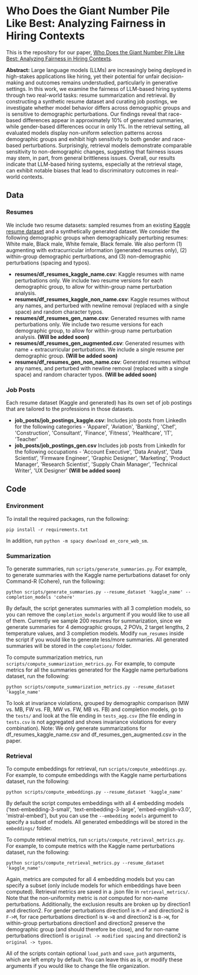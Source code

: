# Who Does the Giant Number Pile Like Best: Analyzing Fairness in Hiring Contexts

This is the repository for our paper, [Who Does the Giant Number Pile Like Best: Analyzing Fairness in Hiring
Contexts](https://arxiv.org/pdf/2501.04316?). 

**Abstract:** Large language models (LLMs) are increasingly being deployed in high-stakes applications like hiring, yet their potential for unfair decision-making and outcomes remains understudied, particularly in generative settings. In this work, we examine the fairness of LLM-based hiring systems through two real-world tasks: resume summarization and retrieval. By constructing a synthetic resume dataset and curating job postings, we investigate whether model behavior differs across demographic groups and is sensitive to demographic perturbations. Our findings reveal that race-based differences appear in approximately 10% of generated summaries, while gender-based differences occur in only 1%. In the retrieval setting, all evaluated models display non-uniform selection patterns across demographic groups and exhibit high sensitivity to both gender and race-based perturbations. Surprisingly, retrieval models demonstrate comparable sensitivity to non-demographic changes, suggesting that fairness issues may stem, in part, from general brittleness issues. Overall, our results indicate that LLM-based hiring systems, especially at the retrieval stage, can exhibit notable biases that lead to discriminatory outcomes in real-world contexts.

## Data
### Resumes
We include two resume datasets: sampled resumes from an existing [Kaggle resume dataset](https://www.kaggle.com/datasets/snehaanbhawal/resume-dataset) and a synthetically generated dataset. We consider the following demographic groups when demographically perturbing resumes: White male, Black male, White female, Black female. We also perform (1) augmenting with extracurricular information (generated resumes only), (2) within-group demographic perturbations, and (3) non-demographic perturbations (spacing and typos). 
- **resumes/df_resumes_kaggle_name.csv**: Kaggle resumes with name perturbations only. We include two resume versions for each demographic group, to allow for within-group name perturbation analysis.
- **resumes/df_resumes_kaggle_non_name.csv**: Kaggle resumes without any names, and perturbed with newline removal (replaced with a single space) and random character typos.
- **resumes/df_resumes_gen_name.csv**: Generated resumes with name perturbations only. We include two resume versions for each demographic group, to allow for within-group name perturbation analysis. **(Will be added soon)**
- **resumes/df_resumes_gen_augmented.csv**: Generated resumes with name + extracurricular perturbations. We include a single resume per demographic group. **(Will be added soon)**
- **resumes/df_resumes_gen_non_name.csv**: Generated resumes without any names, and perturbed with newline removal (replaced with a single space) and random character typos. **(Will be added soon)**

### Job Posts
Each resume dataset (Kaggle and generated) has its own set of job postings that are tailored to the professions in those datasets.
- **job_posts/job_postings_kaggle.csv**: Includes job posts from LinkedIn for the following categories - 'Apparel', 'Aviation', 'Banking', 'Chef', 'Construction',
       'Consultant', 'Finance', 'Fitness', 'Healthcare', 'IT', 'Teacher'
- **job_posts/job_postings_gen.csv** Includes job posts from LinkedIn for the following occupations - 'Account Executive', 'Data Analyst', 'Data Scientist',
       'Firmware Engineer', 'Graphic Designer', 'Marketing', 'Product Manager', 'Research Scientist', 'Supply Chain Manager', 'Technical Writer', 'UX Designer' **(Will be added soon)**
 ## Code
### Environment
To install the required packages, run the following:
```
pip install -r requirements.txt
```
In addition, run `python -m spacy download en_core_web_sm`. 

### Summarization
To generate summaries, run `scripts/generate_summaries.py`. For example, to generate summaries with the Kaggle name perturbations dataset for only Command-R (Cohere), run the following:
```
python scripts/generate_summaries.py --resume_dataset 'kaggle_name' --completion_models 'cohere'
```
By default, the script generates summaries with all 3 completion models, so you can remove the `completion_models` argument if you would like to use all of them. Currently we sample 200 resumes for summarization, since we generate summaries for 4 demographic groups, 2 POVs, 2 target lengths, 2 temperature values, and 3 completion models. Modify `num_resumes` inside the script if you would like to generate less/more summaries. All generated summaries will be stored in the `completions/` folder.

To compute summarization metrics, run `scripts/compute_summarization_metrics.py`. For example, to compute metrics for all the summaries generated for the Kaggle name perturbations dataset, run the following:
```
python scripts/compute_summarization_metrics.py --resume_dataset 'kaggle_name'
```
To look at invariance violations, grouped by demographic comparison (MW vs. MB, FW vs. FB, MW vs. FW, MB vs. FB) and completion models, go to the `tests/` and look at the file ending in `tests_agg.csv` (the file ending in `tests.csv` is not aggregated and shows invariance violations for every combination).
Note: We only generate summarizations for df_resumes_kaggle_name.csv and df_resumes_gen_augmented.csv in the paper.
### Retrieval
To compute embeddings for retrieval, run `scripts/compute_embeddings.py`. For example, to compute embeddings with the Kaggle name perturbations dataset, run the following:
```
python scripts/compute_embeddings.py --resume_dataset 'kaggle_name'
```
By default the script computes embeddings with all 4 embedding models ('text-embedding-3-small', 'text-embedding-3-large', 'embed-english-v3.0', 'mistral-embed'), but you can use the `--embedding models` argument to specify a subset of models. All generated embeddings will be stored in the `embeddings/` folder.

To compute retrieval metrics, run `scripts/compute_retrieval_metrics.py`. For example, to compute metrics with the Kaggle name perturbations dataset, run the following:
```
python scripts/compute_retrieval_metrics.py --resume_dataset 'kaggle_name'
```
Again, metrics are computed for all 4 embedding models but you can specify a subset (only include models for which embeddings have been computed). Retrieval metrics are saved in a .json file in `retrieval_metrics/`. Note that the non-uniformity metric is *not* computed for non-name perturbations. Additionally, the exclusion results are broken up by direction1 and direction2. For gender perturbations direction1 is `M->F` and direction2 is `F->M`, for race perturbations direction1 is `W->B` and direction2 is `B->W`, for within-group perturbations direction1 and direction2 preserve the demographic group (and should therefore be close), and for non-name perturbations direction1 is `original -> modified spacing` and direction2 is `original -> typos`.

All of the scripts contain optional `load_path` and `save_path` arguments, which are left empty by default. You can leave this as is, or modify these arguments if you would like to change the file organization.
